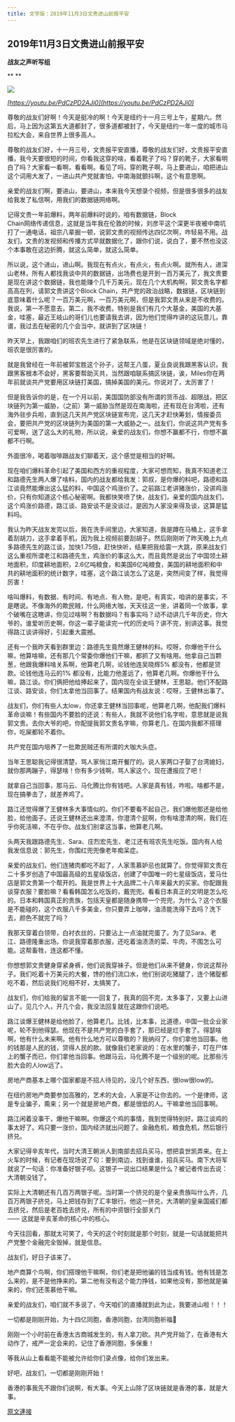 ```yaml
---
title: 文字版：2019年11月3日文贵进山前报平安
---
```


## 2019年11月3日文贵进山前报平安

**战友之声听写组**

**
**

[![](https://2.bp.blogspot.com/-hwrE_ixPdKQ/XcAKww4EfWI/AAAAAAAAABk/xX4p6hw5t6gz76wLFXVlc85EwvPgqOKFACK4BGAYYCw/s400/20191103.png)](http://2.bp.blogspot.com/-hwrE_ixPdKQ/XcAKww4EfWI/AAAAAAAAABk/xX4p6hw5t6gz76wLFXVlc85EwvPgqOKFACK4BGAYYCw/s1600/20191103.png)




*[https://youtu.be/PdCzPD2AJi0](https://youtu.be/PdCzPD2AJi0)*




尊敬的战友们好啊！今天是挺冷的啊！今天是纽约十一月三号上午，星期六。然后，马上因为这第五大道都封了，很多道都被封了，今天是纽约一年一度的城市马拉松大会，来自世界上很多高人。





尊敬的战友们好，十一月三号，文贵报平安直播，尊敬的战友们好，文贵报平安直播，我今天要很短的时间，你看我这穿的啥，看着靴子了吗？穿的靴子，大家看明白了吗？大家看一看啊，看看啊。看见了吗，穿的靴子啊，马上要进山，咱把进山这个词用大发了，一进山共产党就害怕，中南海就颤抖啊，这个有意思啊。




亲爱的战友们啊，要进山，要进山，本来我今天想录个视频，但是很多很多的战友给我发了私信啊，用我们的数据链网络啊。




记得文贵一年前爆料，两年前爆料时说的，咱有数据链，Block<br>Chain网络传递信息，这就是当年我在伦敦的时候，刘彦平这个深更半夜被中南坑打了一通电话，祖宗八辈掘一顿，说郭文贵的视频传达四亿次啊，咋轻易不用。战友们，文贵的发视频和传播方式早就数据化了，跟你们说，说白了，要不然也没这个本事敢在这边折腾，就这么简单，就这么简单。




所以说，这个进山，进山啊。我现在有点火，有点火，有点火啊。就所有人，进深山老林，所有人都找我谈中共的数据链，出场费也是开到一百万美元了，我文贵要是现在讲这个数据链，我也能赚个几千万美元，现在几个大机构啊，郭文贵名字都高高在列，请郭文贵讲这个Block Chain，共产党的政治战略，数据链，区块链到底意味着什么呢？一百万美元啊，一百万美元啊，但是我郭文贵从来是不收费的。我说，第一不愿意去，第二，我不收费。特别是我们有几个大基金，美国的大基金，哇塞，最近王岐山的哥们儿也要请我去讲，因为他们觉得咋讲的这玩意儿，靠谱，我过去在秘密的几个会当中，就讲到了区块链！




昨天早上，我跟咱们的班农先生进行了紧急联系，他是在区块链领域是绝对懂的，班农是很厉害的。




就是我曾经在一年前被郭宝胜这个孙子，这帮王八蛋，夏业良说我跟黑客认识，我跟黑客根本不会好，黑客要帮助灭共，当然跟咱联系搞区块链，诶，Miles你在两年前就谈共产党要用区块链打美国，搞掉美国的美元。你说对了，太厉害了！




但是我告诉你的是，在一个月以前，美国国防部没有所谓的货币战、超限战，把区块链列为第一威胁，（之前）第一威胁当然是现在南海啦，还有现在台湾啦，还有海外驻步兵啦，直到这几天共产党区块链宣布完，这几天才赶快筹划，情报委员会，要把共产党的区块链列为美国的第一大威胁之一。战友们，你说这共产党有多可爱啊，送了这么大的礼物，所以说，亲爱的战友们，你想不赢都不行，你想不赢都不行啊。




外面很冷，喝着咖啡跟战友们聊着天，这个感觉是相当的好啊。




现在咱们爆料革命引起了美国和西方的重视程度，大家可想而知，我真不知道老江和路德先生两人爆了啥料，国内的战友都给我发：郭叔，是你爆的料吧，路德和路江谈竟然能爆出这么猛的料，中国这个鸡涨价了。之前路江老讲猪涨价，没讲鸡涨价，只有你知道这个核心秘密啊。我都快笑喷了快，战友们，亲爱的国内战友们，这个鸡涨价路德，路江谈、路安谈不是没谈过，是因为人家没来得及谈，这算是猛料吗。




我认为昨天战友发完以后，我在洗手间里边，大家知道，我是蹲在马桶上，这手拿着刮胡刀，这手拿着手机，因为我上视频前要刮胡子。然后刚刚听了昨天晚上九点多路德先生的路江谈，加快1.75倍，赶快快听，结果把我给震一大跳，原来战友们这么重视所谓老江和路德先生，鸡涨价的事这么大，而且竟然是说出了中国领土耕地面积，印度耕地面积，2.6亿吨粮食，和美国6亿吨粮食，美国的耕地面积和中共的耕地面积的统计数字，哇塞，这个路江谈怎么了这是，突然间变了样，我觉得厉害！




啥叫爆料，有数据、有时间、有地点、有人物，是吧，有真实，咱讲的是事实，不是瞎说。不像海外的欺民贼，什么网络大咖，天天往这一坐，讲着同一个故事，拿个破嘴在这瞎讲，你见过啥啊？有数据吗？有事实吗？动不动讲几千年历史，你大爷的，谁爱听历史啊，你这一辈子能读完一代的历史吗？讲不完，别讲这事。我觉得路江谈讲得好，引起重大震撼。




还有一个我昨天看到群里边：路德先生竟然爆王健林的料。哎呀，你爆他干什么嘛，他算啥嘛，还有那几个常委你爆他们干嘛，都抓了又有啥用。他拿自己当颗葱，他跟我爆料啥关系啊，他算老几啊，论钱他连吴晓辉5% 都没有，他都是贷款。论钱他连马云的1% 都没有，比能力他差远了，他算老几啊。你爆他干什么嘛，路江谈。你们俩把他给捧起来了，国内现在全谈王健林，王思聪。他们不配路江谈、路安谈，你们太拿他当回事了。结果国内有战友说：哎呀，王健林出事了。




战友们，你们有些人太low，你还拿王健林当回事呢，他算老几啊，他配我们爆料革命谈嘛！有些国内不要脸的还说：有些人，我就不说他们名字啦，意思就是说我郭文贵。去你大爷的吧，你配提我郭文贵名字嘛，你算老几，在国内我都不搭理你，吃屎都轮不着你。




共产党在国内培养了一批欺民贼还有所谓的大咖大头症。




当年王思聪我记得很清楚，骂人家俏江南开餐厅的。说人家两口子娶了台湾媳妇，就你那两蹦子，得瑟啥！你有多少钱啊，骂人家这个。现在遭报应了吧！




就拿自己当回事，那马云、马化腾比你有钱吧。人家是真有钱，咋啦。啥都不是，现在搞拳击了，就差养鸡了。




路江还觉得爆了王健林多大事情似的。你们不要看不起自己，我们爆他那还是给他脸，给他面子。还说王健林还出来澄清，你澄清个屁啊，你有啥澄清的啊，我们在乎你死活嘛，不在乎你。战友们别拿这当事，他算老几啊。




头两天我跟路德先生、Sara、庄烈宏先生、老江还有班农先生吃饭。国内有人给我发信息说：郭先生，你围红兜兜像老年痴呆症。




亲爱的战友们，他们连猪肉都吃不起了，人家羡慕妒忌也就算了。你觉得郭文贵在二十多岁创造了中国最高级的五星级饭店，创建了中国唯一的七星级饭店，爱马仕店是郭文贵第一个帮开的。我是世界上十大品牌二十八年来最大的买家。你配跟我谈穿衣服？要脸嘛？看看韩国怎么吃饭的，戴兜兜。看看日本真正的文明是怎么吃的。日本和韩国真正的贵族，包括天皇都是随身携带一个兜兜，为什么？这个衣服是不能碰的，这个衣服八千多美金，你只要弄上咖啡，油渍能洗得下去吗？洗下去，颜色不就完了吗？




我那天穿着白领带，白衬衣丝的，只要沾上一点油就完蛋了。为了见Sara、老江、路德隆重出场。你说我穿着那衣服，还吃着油渍渍的菜、牛肉，不围怎么可能。这帮畜牲，连这都不懂。




你想想郭文贵健身穿紧身裤，他们说我穿袜子。但是他们从来不健身，你说这帮孙子。我们吃着十万美元的大餐，馋的他们流口水，他们别说吃猪腿了，连个猪腚都吃不着，然后说我们吃相不好，太搞笑了。




战友们，你们给我的留言不能一一回复了，我真的回不完，太多事了，又要上山进山了。见几个人，开几个会，我没法回复就在这跟你们说吧。




路江谈爆王健林是给他脸了，他算老几。比钱，比本事，比道德，中国一批企业家呢，轮不到他得瑟。他现在不是共产党的白手套了，那已经是烂手套了。得瑟啥啊，他有什么未来啊。他有什么地方可以尊敬的？我纳闷了，你们拿他当回事。他的钱那是人民的钱，贷得人民的款。就像我们老家说的：在水里的蟹子，叮在尸体上的蟹子而已，你们拿他当回事。他跟马云，马化腾不是一个级别的呢。比那些污脸大会的人low远了。




房地产商基本上哪个国家都是不招人待见的，没几个好东西，很low很low的。




在纽约房地产商要参加高雅的，艺术的大会，人家是不让你去的。一个是律师，这是专业骗子，甭来；另一个就是房地产商，都是很低的人。干嘛拿他当回事啊。




路江闲着没事干，爆他干嘛啊。你爆这个鸡的事情，我到觉得特别好。路江谈鸡的事太好了。鸡只要一涨价，国内经济就出问题了。金融危机，粮食危机，然后银行挤兑。 




大家记得辛亥年代，当时大清王朝派人到南部去招兵买马，想把袁世凯弄来。在上火车的时候，有记者在现场说了句：要到南边，找到谁谁，招兵买马。南下大将军就说了一句话：你准备好银子呗。这银子一说出口结果是什么？被记者传出去说：大清朝没钱了。




实际上大清朝还有几百万两银子呢。当时第一个挤兑的是个皇亲贵族叫什么齐，几百万两银子挤兑，马上把钱存到了汇丰银行。他这一挤兑，大清朝的皇亲国戚们都去挤兑，然后是老百姓去挤兑，所有的中资银行全部关门<br>—— 这就是辛亥革命的核心中的核心。




今天往回看，那就太可笑了，今天的这个时刻就是那个时刻，就是一句话就能把共产党整个金融完全毁掉，就是信息。




战友们，好日子该来了。




地产商算个鸟啊，你们搭理他干嘛啊，你们老是把他骗的钱当成有钱。他有钱是怎么来的，是不是他挣来的。第二他有没有这个能力挣钱，如果他没有，那他就是骗来的，你们还羡慕他干嘛。




亲爱的战友们，咱们就不多说了，今天咱们的直播就到此为止，我要进山啦！！！




一切都是刚刚开始，为十四亿同胞，香港同胞，台湾同胞祈福🙏




刚刚一个小时前在香港太古商城发生的，有人拿刀砍。共产党开始了，在香港有大动作了，戒严一定会来的，记住了香港同胞，多保重！




等我从山上看看能不能被允许给你们录点像，给你们发出来。




好吧，战友们，一切都是刚刚开始！




香港的事我先不跟你们说啊，有大事。今天上山除了区块链就是香港的事，就是大事。

[原文連接](http://littleantvoice.blogspot.com/2019/11/2019113.html)